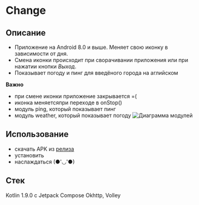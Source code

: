 # **Change**
## Описание
  - Приложение на Android 8.0 и выше. Меняет свою иконку в зависимости от дня.
  - Смена иконки происходит при сворачивании приложения или при нажатии кнопки *Выход*.
  - Показывает погоду и пинг для введёного города на аглийском
  
**Важно**
  - при смене иконки приложение закрывается =(
  - иконка меняетсяпри переходе в onStop()
  - модуль ping, который показывает пинг
  - модуль weather, который показывает погоду
![Диаграмма модулей](https://github.com/Koynovigor/change/assets/59143800/6f34c9f9-49a5-4d64-83ea-b4351597ac73)

## Использование
- скачать APK из [релиза](https://github.com/Koynovigor/change/releases)
- установить
- наслаждаться (●'◡'●)

## Стек
  Kotlin 1.9.0 c Jetpack Compose
  Okhttp, Volley
